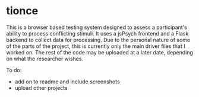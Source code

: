 # tionce
This is a browser based testing system designed to assess a participant's ability to process conflicting stimuli. It uses a jsPsych frontend and a Flask backend to collect data for processing. Due to the personal nature of some of the parts of the project, this is currently only the main driver files that I worked on. The rest of the code may be uploaded at a later date, depending on what the researcher wishes.

To do:
  - add on to readme and include screenshots
  - upload other projects
